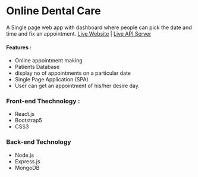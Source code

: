 # Online Dental Care
A Single page web app with dashboard  where people can pick the date and time and fix an appointment.
[Live Website](https://courageous-hamster-32ba03.netlify.app/) | [Live API Server](https://dental-care-compound-server-production.up.railway.app/)

#### Features :
* Online appointment making
* Patients Database
* display no of appointments on a particular date
* Single Page Application (SPA)
* User can get an appointment of his/her desire day.

### Front-end Thechnology : 
* React.js
* Bootstrap5
* CSS3

### Back-end Technology
* Node.js
* Express.js
* MongoDB

